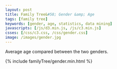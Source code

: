 ```yaml
---
layout: post
title: Family Tree&#58; Gender &amp; Age
tags: [family tree]
keywords: [gender, age, statistics, data mining]
javascripts: [/js/d3.min.js, /js/c3.min.js]
csses: [/css/c3.css, /css/gender.css]
image: /images/gender.jpg
---
```


Average age compared between the two genders.

{% include familyTree/gender.min.html %}
